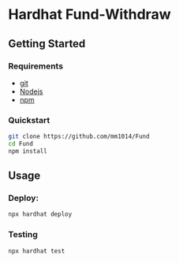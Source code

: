 # Hardhat Fund-Withdraw

## Getting Started
### Requirements

- [git](https://git-scm.com/book/en/v2/Getting-Started-Installing-Git)
- [Nodejs](https://nodejs.org/en/)
- [npm](https://www.npmjs.com/)
  
### Quickstart
```bash
git clone https://github.com/mm1014/Fund
cd Fund
npm install
```

## Usage
### Deploy:
```bash
npx hardhat deploy
```
### Testing
```bash
npx hardhat test
```